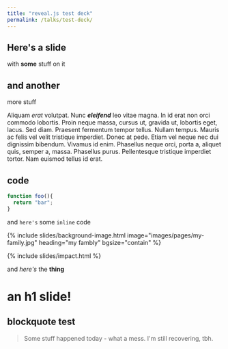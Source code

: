 ```yaml
---
title: "reveal.js test deck"
permalink: /talks/test-deck/
---
```


## Here's a slide

with **some** stuff on it

## and another

more stuff

Aliquam *erat* volutpat. Nunc **_eleifend_** leo vitae magna. In id erat non orci
commodo lobortis. Proin neque massa, cursus ut, gravida ut, lobortis eget,
lacus. Sed diam. Praesent fermentum tempor tellus. Nullam tempus. Mauris ac
felis vel velit tristique imperdiet. Donec at pede. Etiam vel neque nec dui
dignissim bibendum. Vivamus id enim. Phasellus neque orci, porta a, aliquet
quis, semper a, massa. Phasellus purus. Pellentesque tristique imperdiet tortor.
Nam euismod tellus id erat.

## code

```javascript
function foo(){
  return "bar";
}
```

and `here's` some `inline` code

{% include slides/background-image.html image="images/pages/my-family.jpg" heading="my fambly" bgsize="contain" %}

{% include slides/impact.html %}

and *here's* the **thing**

# an h1 slide!

## blockquote test

> Some stuff happened today - what a mess. I'm still recovering, tbh.
